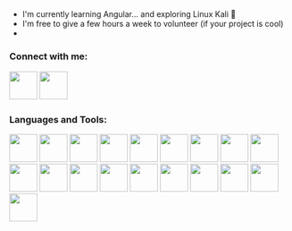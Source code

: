 



## 
- I'm currently learning Angular... and exploring Linux Kali 🤫
- I'm free to give a few hours a week to volunteer (if your project is cool)
- 

### Connect with me:

<img width="50px" style="display: inline-block"  href="https://twitter.com/TimurAkhmetov6" src="https://img.icons8.com/ios-glyphs/344/4a90e2/twitter--v1.png" />
<img width="50px" href="https://www.instagram.com/timurakhmetov/" src="https://img.icons8.com/fluency/344/4a90e2/instagram-new.png" />


### Languages and Tools:
<img width="50px" src="https://img.icons8.com/color/344/html-5--v1.png" />
<img width="50px" src="https://img.icons8.com/color/344/css3.png" />
<img width="50px" src="https://img.icons8.com/color/344/sass.png" />
<img width="50px" src="https://img.icons8.com/color/344/javascript--v1.png" />
<img width="50px" src="https://img.icons8.com/ios-filled/344/4a90e2/typescript.png" />
<img width="50px" src="https://img.icons8.com/plasticine/344/react.png" />
<img width="50px" src="https://img.icons8.com/color/344/nodejs.png" />
<img width="50px" src="https://img.icons8.com/color/344/python--v1.png" />
<img width="50px" src="https://img.icons8.com/fluency/344/selenium-test-automation.png" />
<img width="50px" src="https://img.icons8.com/ios/344/flask.png" />
<img width="50px" src="https://img.icons8.com/color/344/django.png" />
<img width="50px" src="https://cdn.iconscout.com/icon/free/png-256/mongodb-226029.png" />
<img width="50px" src="https://img.icons8.com/color/452/mysql-logo.png" />

<img width="50px" src="https://img.icons8.com/color/344/git.png" />
<img width="50px" src="https://img.icons8.com/ios-glyphs/344/github.png" />

<img width="50px" src="https://img.icons8.com/ios-filled/344/console.png" />

<img width="50px" src="https://cdn.iconscout.com/icon/free/png-256/atom-134-226073.png" />
<img width="50px" src="https://img.icons8.com/ios-filled/344/4a90e2/visual-studio.png" />
<img width="50px" src="https://img.icons8.com/color/344/4a90e2/pycharm.png" />
